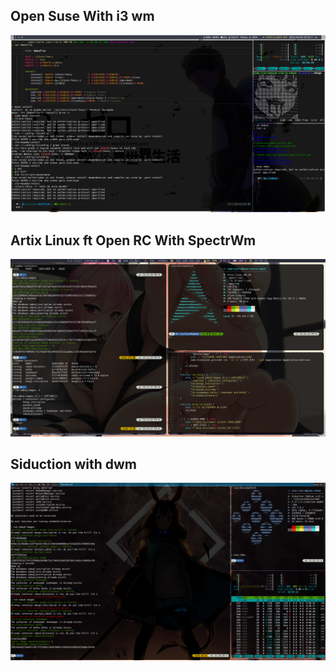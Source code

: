 <h2> Open Suse With i3 wm</h2>
<img src="https://raw.githubusercontent.com/jSierraB3991/dotfiles/main/i3/Open-suse-i3.png" />

<h2> Artix Linux ft Open RC With SpectrWm </h2>
<img src="https://raw.githubusercontent.com/jSierraB3991/dotfiles/main/spectrwm/artix-open-rc-spectrwm.png" />

<h2> Siduction with dwm </h2>
<img src="https://raw.githubusercontent.com/jSierraB3991/dotfiles/main/dwm/siduction-dwm.png" />


